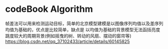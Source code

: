 # codeBook Algorithm
帧差法可以用来检测运动目标，简单的北京模型建模是以图像序列均值以及差序列均值为基础的，优点是比较简单，缺点是
以均值为基础的背景模型无法函括亮度跳度较大的周期背景(例如摇曳的树、转动的风扇、摆动的窗帘等)
https://blog.csdn.net/qq_37102433/article/details/60145825
